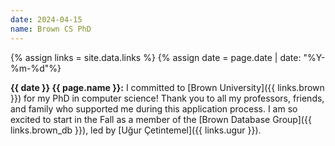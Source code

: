 ```yaml
---
date: 2024-04-15
name: Brown CS PhD
---
```


{% assign links = site.data.links %}
{% assign date = page.date | date: "%Y-%m-%d"%}

**{{ date }} {{ page.name }}:** I committed to [Brown University]({{ links.brown
}}) for my PhD in computer science! Thank you to all my professors, friends, and
family who supported me during this application process. I am so excited to
start in the Fall as a member of the [Brown Database Group]({{ links.brown_db
}}), led by [Uğur Çetintemel]({{ links.ugur }}).
